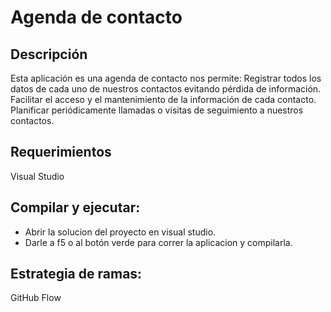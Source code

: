 # Agenda de contacto
## Descripción  
Esta aplicación es una agenda de contacto nos permite: Registrar todos los datos de cada uno de nuestros contactos evitando pérdida de información. Facilitar el acceso y el 		mantenimiento de la información de cada contacto. Planificar periódicamente llamadas o visitas de seguimiento a nuestros contactos.
 
 
 	
## Requerimientos 
Visual Studio

## Compilar y ejecutar:
- Abrir la solucion del proyecto en visual studio.
- Darle a f5 o al botón verde para correr la aplicacion y compilarla.

## Estrategia de ramas:
GitHub Flow
